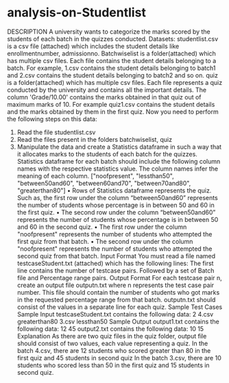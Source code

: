 # analysis-on-Studentlist
DESCRIPTION
A university wants to categorize the marks scored by the students of each batch in the
quizzes conducted.
Datasets:
studentlist.csv is a csv file (attached) which includes the student details like
enrollmentnumber, admissionno. Batchwiselist is a folder(attached) which has multiple csv
files. Each file contains the student details belonging to a batch. For example, 1.csv
contains the student details belonging to batch1 and 2.csv contains the student details
belonging to batch2 and so on.
quiz is a folder(attached) which has multiple csv files. Each file represents a quiz conducted
by the university and contains all the important details. The column 'Grade/10.00' contains
the marks obtained in that quiz out of maximum marks of 10. For example quiz1.csv
contains the student details and the marks obtained by them in the first quiz.
Now you need to perform the following steps on this data:
1. Read the file studentlist.csv
2. Read the files present in the folders batchwiselist, quiz
3. Manipulate the data and create a Statistics dataframe in such a way that it allocates
marks to the students of each batch for the quizzes. Statistics dataframe for each
batch should include the following column names with the respective statistics value.
The column names infer the meaning of each column.
["noofpresent", "lessthan50", "between50and60", "between60and70",
"between70and80", "greaterthan80"]
• Rows of Statistics dataframe represents the quiz. Such as, the first row under the
column “between50and60” represents the number of students whose percentage is
in between 50 and 60 in the first quiz.
• The second row under the column “between50and60” represents the number of
students whose percentage is in between 50 and 60 in the second quiz.
• The first row under the column "noofpresent" represents the number of students who
attempted the first quiz from that batch.
• The second row under the column "noofpresent" represents the number of students
who attempted the second quiz from that batch.
Input Format
You must read a file named testcaseStudent.txt (attached) which has the following lines:
The first line contains the number of testcase pairs.
Followed by a set of Batch file and Percentage range pairs.
Output Format
For each testcase pair n, create an output file outputn.txt where n represents the test case
pair number.
This file should contain the number of students who got marks in the requested percentage
range from that batch.
outputn.txt should consist of the values in a separate line for each quiz.
Sample Test Cases
Sample Input
testcaseStudent.txt contains the following data:
2
4.csv
greaterthan80
3.csv
lessthan50
Sample Output
output1.txt contains the following data:
12
45
output2.txt contains the following data:
10
15
Explanation
As there are two quiz files in the quiz folder, output file should consist of two values, each
value representing a quiz.
In the batch 4.csv, there are 12 students who scored greater than 80 in the first quiz and 45
students in second quiz
In the batch 3.csv, there are 10 students who scored less than 50 in the first quiz and 15
students in second quiz.
